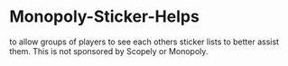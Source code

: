 # Monopoly-Sticker-Helps
to allow groups of players to see each others sticker lists to better assist them.  This is not sponsored by Scopely or Monopoly.  
